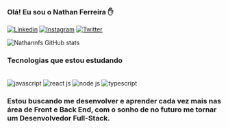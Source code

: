 ### Olá! Eu sou o Nathan Ferreira ✋

[![Linkedin](https://img.shields.io/badge/LinkedIn-0077B5?style=for-the-badge&logo=linkedin&logoColor=white)](https://www.linkedin.com/in/nathan-santos-58051b182/)
[![Instagram](https://img.shields.io/badge/Instagram-E4405F?style=for-the-badge&logo=instagram&logoColor=white)](https://www.instagram.com/nathannferreira_/)
[![Twitter](https://img.shields.io/badge/Twitter-1DA1F2?style=for-the-badge&logo=twitter&logoColor=white)](https://twitter.com/nathannfe)

![Nathannfs GitHub stats](https://github-readme-stats.vercel.app/api?username=nathannfs&show_icons=true&theme=dracula)

### Tecnologias que estou estudando

<div style="display: inline-block"><br>
    <img align="center" alt="javascript" src="https://img.shields.io/badge/JavaScript-F7DF1E?style=for-the-badge&logo=javascript&logoColor=black">
    <img align="center" alt="react js" src="https://img.shields.io/badge/React-20232A?style=for-the-badge&logo=react&logoColor=61DAFB">
    <img align="center" alt="node js" src="https://img.shields.io/badge/Node.js-43853D?style=for-the-badge&logo=node.js&logoColor=white">
    <img align="center" alt="typescript" src="https://img.shields.io/badge/TypeScript-007ACC?style=for-the-badge&logo=typescript&logoColor=white">
</div><br/>

### Estou buscando me desenvolver e aprender cada vez mais nas área de Front e Back End, com o sonho de no futuro me tornar um Desenvolvedor Full-Stack.

